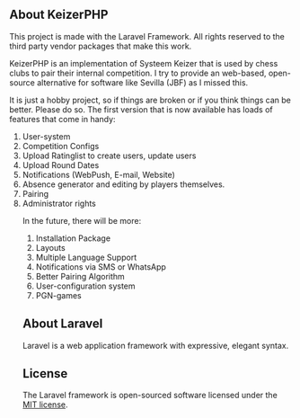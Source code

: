 ## About KeizerPHP
<p>This project is made with the Laravel Framework. All rights reserved to the third party vendor packages that make this work.</p>
<p>KeizerPHP is an implementation of Systeem Keizer that is used by chess clubs to pair their internal competition. I try to provide an web-based, open-source alternative for software like Sevilla (JBF) as I missed this.</p>
<p>It is just a hobby project, so if things are broken or if you think things can be better. Please do so. The first version that is now available has loads of features that come in handy:</p>
<ol>
<li>User-system</li>
<li> Competition Configs</li>
<li> Upload Ratinglist to create users, update users</li>
<li> Upload Round Dates</li>
<li> Notifications (WebPush, E-mail, Website)</li>
<li> Absence generator and editing by players themselves.</li>
<li> Pairing</li>
<li> Administrator rights</li>

<p>In the future, there will be more:</p>
<ol>
<li> Installation Package</li>
<li> Layouts</li>
<li> Multiple Language Support</li>
<li> Notifications via SMS or WhatsApp</li>
<li> Better Pairing Algorithm</li>
<li> User-configuration system</li>
<li> PGN-games</li>
</ol>


## About Laravel

Laravel is a web application framework with expressive, elegant syntax. 

## License

The Laravel framework is open-sourced software licensed under the [MIT license](https://opensource.org/licenses/MIT).
